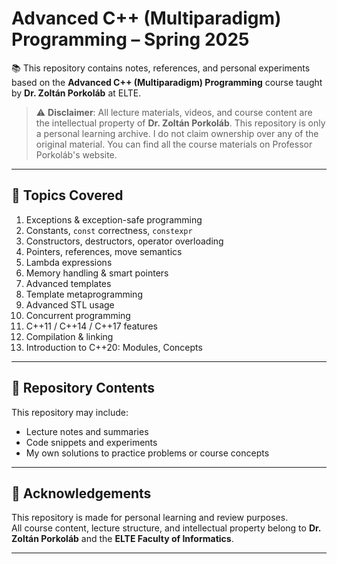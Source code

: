 # Advanced C++ (Multiparadigm) Programming – Spring 2025

📚 This repository contains notes, references, and personal experiments based on the **Advanced C++ (Multiparadigm) Programming** course taught by **Dr. Zoltán Porkoláb** at ELTE.

> ⚠️ **Disclaimer**: All lecture materials, videos, and course content are the intellectual property of **Dr. Zoltán Porkoláb**. This repository is only a personal learning archive. I do not claim ownership over any of the original material. You can find all the course materials on Professor Porkoláb's website.

---

## 🧠 Topics Covered

1. Exceptions & exception-safe programming  
2. Constants, `const` correctness, `constexpr`  
3. Constructors, destructors, operator overloading  
4. Pointers, references, move semantics  
5. Lambda expressions  
6. Memory handling & smart pointers  
7. Advanced templates  
8. Template metaprogramming  
9. Advanced STL usage  
10. Concurrent programming  
11. C++11 / C++14 / C++17 features  
12. Compilation & linking  
13. Introduction to C++20: Modules, Concepts

---

## 📁 Repository Contents

This repository may include:
- Lecture notes and summaries
- Code snippets and experiments
- My own solutions to practice problems or course concepts

---

## 🙏 Acknowledgements

This repository is made for personal learning and review purposes.  
All course content, lecture structure, and intellectual property belong to **Dr. Zoltán Porkoláb** and the **ELTE Faculty of Informatics**.

---

